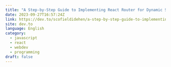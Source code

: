 ```yaml
---
title: "A Step-by-Step Guide to Implementing React Router for Dynamic Single-Page Applications"
date: 2023-09-27T16:57:24Z
link: https://dev.to/scofieldidehen/a-step-by-step-guide-to-implementing-react-router-for-dynamic-single-page-applications-34oh?utm_medium=RSS&utm_source=news.12bit.vn
site: dev.to
language: English
category:
  - javascript
  - react
  - webdev
  - programming
draft: false
---
```

